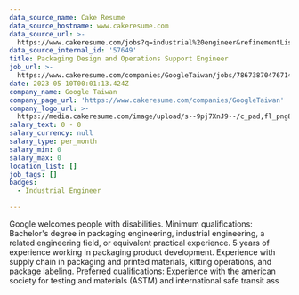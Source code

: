 ```yaml
---
data_source_name: Cake Resume
data_source_hostname: www.cakeresume.com
data_source_url: >-
  https://www.cakeresume.com/jobs?q=industrial%20engineer&refinementList%5Blang_name%5D%5B0%5D=English&refinementList%5Bsalary_type%5D=per_year
data_source_internal_id: '57649'
title: Packaging Design and Operations Support Engineer
job_url: >-
  https://www.cakeresume.com/companies/GoogleTaiwan/jobs/78673870476714694-packaging-design-and-operations-support-engineer
date: 2023-05-10T00:01:13.424Z
company_name: Google Taiwan
company_page_url: 'https://www.cakeresume.com/companies/GoogleTaiwan'
company_logo_url: >-
  https://media.cakeresume.com/image/upload/s--9pj7XnJ9--/c_pad,fl_png8,h_200,w_200/v1568707905/symvi9tbcfy1zxem1zul.png
salary_text: 0 - 0
salary_currency: null
salary_type: per_month
salary_min: 0
salary_max: 0
location_list: []
job_tags: []
badges:
  - Industrial Engineer

---
```


Google welcomes people with disabilities. Minimum qualifications: Bachelor's degree in packaging engineering, industrial engineering, a related engineering field, or equivalent practical experience. 5 years of experience working in packaging product development. Experience with supply chain in packaging and printed materials, kitting operations, and package labeling. Preferred qualifications: Experience with the american society for testing and materials (ASTM) and international safe transit ass